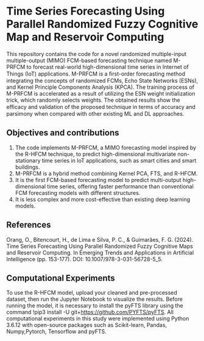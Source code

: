 # Time Series Forecasting Using Parallel Randomized Fuzzy Cognitive Map and Reservoir Computing
This repository contains the code for a novel randomized multiple-input multiple-output (MIMO) FCM-based forecasting technique named M-PRFCM to forecast real-world high-dimensional time series in Internet of Things (IoT) applications. M-PRFCM is a ﬁrst-order forecasting method integrating the concepts of randomized FCMs, Echo State Networks (ESNs), and Kernel Principle Components Analysis (KPCA). The training process of M-PRFCM is accelerated as a result of utilizing the ESN weight initialization trick, which randomly selects weights. The obtained results show the eﬃcacy and validation of the proposed technique in terms of accuracy and parsimony when compared with other existing ML and DL approaches.

## Objectives and contributions
1) The code implements M-PRFCM, a MIMO forecasting model inspired by the R-HFCM technique, to predict high-dimensional multivariate non-stationary time series in IoT applications, such as smart cities and smart buildings.
2) M-PRFCM is a hybrid method combining Kernel PCA, FTS, and R-HFCM.
3) It is the first FCM-based forecasting model to predict multi-output high-dimensional time series, offering faster performance than conventional FCM forecasting models with different structures.
4) It is less complex and more cost-effective than existing deep learning models.
 
## References
Orang, O., Bitencourt, H., de Lima e Silva, P. C., & Guimarães, F. G. (2024). Time Series Forecasting Using Parallel Randomized Fuzzy Cognitive Maps and Reservoir Computing. In Emerging Trends and Applications in Artificial Intelligence (pp. 153-177). DOI: 10.1007/978-3-031-56728-5_5.

## Computational Experiments

To use the R-HFCM model, upload your cleaned and pre-processed dataset, then run the Jupyter Notebook to visualize the results. Before running the model, it is necessary to install the pyFTS library using the command !pip3 install -U git+https://github.com/PYFTS/pyFTS. All computational experiments in this study were implemented using Python 3.6.12 with open-source packages such as Scikit-learn, Pandas, Numpy,Pytorch, Tensorflow and pyFTS.
